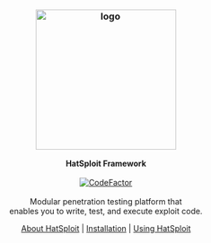 <h3 align="center"><img src="https://hatsploit.netlify.app/images/logo-footer.png" alt="logo" height="250px"></h3>

<p align="center">
    <b>HatSploit Framework</b><br>
    <br>
    <a href="https://www.codefactor.io/repository/github/entysec/hatsploit"><img src="https://www.codefactor.io/repository/github/entysec/hatsploit/badge" alt="CodeFactor" /></a><br>
    <br>
    Modular penetration testing platform that 
    <br>enables you to write, test, and execute exploit code.
    <br>
    <p align="center"><a href="https://hatsploit.netlify.app">About HatSploit</a> | <a href="https://github.com/EntySec/HatSploit/wiki/Installation">Installation</a> | <a href="https://github.com/EntySec/HatSploit/wiki/Using-HatSploit">Using HatSploit</a><p>
</p>
